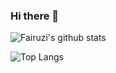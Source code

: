 ### Hi there 👋

![Fairuzi's github stats](https://github-readme-stats.vercel.app/api?username=fairuzi10&show_icons=true&theme=react)

![Top Langs](https://github-readme-stats.vercel.app/api/top-langs/?username=fairuzi10&layout=compact&theme=react)

<!--
**fairuzi10/fairuzi10** is a ✨ _special_ ✨ repository because its `README.md` (this file) appears on your GitHub profile.

Here are some ideas to get you started:

- 🔭 I’m currently working on ...
- 🌱 I’m currently learning ...
- 👯 I’m looking to collaborate on ...
- 🤔 I’m looking for help with ...
- 💬 Ask me about ...
- 📫 How to reach me: ...
- 😄 Pronouns: ...
- ⚡ Fun fact: ...
-->
